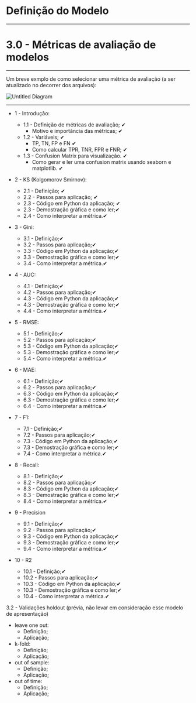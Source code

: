 # Definição do Modelo

---

# 3.0 - **Métricas de avaliação de modelos**
---

Um breve exmplo de como selecionar uma métrica de avaliação (a ser atualizado no decorrer dos arquivos):

![Untitled Diagram](https://user-images.githubusercontent.com/62318283/130172564-65ae8165-62c5-40b5-9115-73f59edc127b.png)

---
* 1 - Introdução:
  * 1.1 - Definição de métricas de avaliação; ✔
    * Motivo e importância das métricas; ✔  
  * 1.2 - Variáveis; ✔
    * TP, TN, FP e FN ✔
    * Como calcular TPR, TNR, FPR e FNR; ✔
  * 1.3 - Confusion Matrix para visualização. ✔
    * Como gerar e ler uma confusion matrix usando seaborn e matplotlib. ✔
  
* 2 - KS (Kolgomorov Smirnov): 
  * 2.1 - Definição; ✔
  * 2.2 - Passos para aplicação; ✔
  * 2.3 - Código em Python da aplicação; ✔
  * 2.3 - Demostração gráfica e como ler;✔
  * 2.4 - Como interpretar a métrica.✔

* 3 - Gini: 
  * 3.1 - Definição;✔
  * 3.2 - Passos para aplicação;✔
  * 3.3 - Código em Python da aplicação;✔
  * 3.3 - Demostração gráfica e como ler;✔
  * 3.4 - Como interpretar a métrica.✔
  
* 4 - AUC: 
  * 4.1 - Definição;✔
  * 4.2 - Passos para aplicação;✔
  * 4.3 - Código em Python da aplicação;✔
  * 4.3 - Demostração gráfica e como ler;✔
  * 4.4 - Como interpretar a métrica.✔
  
* 5 - RMSE: 
  * 5.1 - Definição;✔
  * 5.2 - Passos para aplicação;✔
  * 5.3 - Código em Python da aplicação;✔
  * 5.3 - Demostração gráfica e como ler;✔
  * 5.4 - Como interpretar a métrica.✔

* 6 - MAE: 
  * 6.1 - Definição;✔
  * 6.2 - Passos para aplicação;✔
  * 6.3 - Código em Python da aplicação;✔
  * 6.3 - Demostração gráfica e como ler;✔
  * 6.4 - Como interpretar a métrica.✔

* 7 - F1: 
  * 7.1 - Definição;✔
  * 7.2 - Passos para aplicação;✔
  * 7.3 - Código em Python da aplicação;✔
  * 7.3 - Demostração gráfica e como ler;✔
  * 7.4 - Como interpretar a métrica.✔

* 8 - Recall:
  * 8.1 - Definição;✔
  * 8.2 - Passos para aplicação;✔
  * 8.3 - Código em Python da aplicação;✔
  * 8.3 - Demostração gráfica e como ler;✔
  * 8.4 - Como interpretar a métrica.✔

* 9 - Precision
  * 9.1 - Definição;✔
  * 9.2 - Passos para aplicação;✔
  * 9.3 - Código em Python da aplicação;✔
  * 9.3 - Demostração gráfica e como ler;✔
  * 9.4 - Como interpretar a métrica.✔

* 10 - R2   
  * 10.1 - Definição;✔
  * 10.2 - Passos para aplicação;✔
  * 10.3 - Código em Python da aplicação;✔
  * 10.3 - Demostração gráfica e como ler;✔
  * 10.4 - Como interpretar a métrica.✔

3.2 - Validações holdout (prévia, não levar em consideração esse modelo de apresentação) 
* leave one out:
  * Definição;
  * Aplicação;
* k-fold: 
  * Definição;
  * Aplicação;
* out of sample:
  * Definição;
  * Aplicação;
* out of time:
  * Definição;
  * Aplicação;
